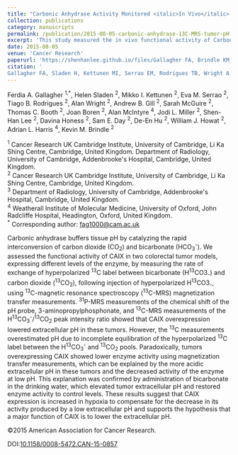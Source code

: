 ```yaml
---
title: "Carbonic Anhydrase Activity Monitored <italic>In Vivo</italic> by Hyperpolarized <sup>13</sup>C-Magnetic Resonance Spectroscopy Demonstrates Its Importance for pH Regulation in Tumors"
collection: publications
category: manuscripts
permalink: /publication/2015-08-05-carbonic-anhydrase-13C-MRS-tumor-pH-regulation-number-3
excerpt: 'This study measured the in vivo functional activity of Carbonic Anhydrase IX (CAIX) in colorectal tumor models with hyperpolarized H<sup>13</sup>CO<sub>2</sub> using <sup>13</sup>C magnetic resonance spectroscopy magnetization transfer measurements. Paradoxically, tumors overexpressing CAIX showed lower enzyme activity using magnetization transfer measurements, which could be explained by the more acidic tumour extracellular pH in these tumors and the decreased activity of CAIX at low pH.'
date: 2015-08-05
venue: 'Cancer Research'
paperurl: 'https://shenhanlee.github.io/files/Gallagher FA, Brindle KM_Cancer Research_2015.pdf'
citation: '
Gallagher FA, Sladen H, Kettunen MI, Serrao EM, Rodrigues TB, Wright A, Gill AB, McGuire S, Booth TC, Boren J, McIntyre A, Miller JL, Lee SH, Honess D, Day SE, Hu DE, Howat WJ, Harris AL, Brindle KM (2015). &quot;Carbonic Anhydrase Activity Monitored In Vivo by Hyperpolarized 13C Magnetic Resonance Spectroscopy Demonstrates Its Importance for pH Regulation in Tumors.&quot; <i>Cancer Research</i>. 75(10):4109-4118.'
---
```


Ferdia A. Gallagher <sup>1,*</sup>, Helen Sladen <sup>2</sup>, Mikko I. Kettunen <sup>2</sup>, Eva M. Serrao <sup>2</sup>, Tiago B. Rodrigues <sup>2</sup>, Alan Wright <sup>2</sup>, Andrew B. Gill <sup>2</sup>, Sarah McGuire <sup>2</sup>, Thomas C. Booth <sup>2</sup>, Joan Boren <sup>2</sup>, Alan McIntyre <sup>4</sup>, Jodi L. Miller <sup>2</sup>, Shen-Han Lee <sup>2</sup>, Davina Honess <sup>2</sup>, Sam E. Day <sup>2</sup>, De-En Hu <sup>2</sup>, William J. Howat <sup>2</sup>, Adrian L. Harris <sup>4</sup>, Kevin M. Brindle <sup>2</sup>

<sup>1</sup> Cancer Research UK Cambridge Institute, University of Cambridge, Li Ka Shing Centre, Cambridge, United Kingdom. Department of Radiology, University of Cambridge, Addenbrooke's Hospital, Cambridge, United Kingdom.  
<sup>2</sup> Cancer Research UK Cambridge Institute, University of Cambridge, Li Ka Shing Centre, Cambridge, United Kingdom.  
<sup>3</sup> Department of Radiology, University of Cambridge, Addenbrooke's Hospital, Cambridge, United Kingdom.  
<sup>4</sup> Weatherall Institute of Molecular Medicine, University of Oxford, John Radcliffe Hospital, Headington, Oxford, United Kingdom.  
<sup>*</sup> Corresponding author: fag1000@cam.ac.uk

Carbonic anhydrase buffers tissue pH by catalyzing the rapid interconversion of carbon dioxide (CO<sub>2</sub>) and bicarbonate (HCO<sub>3</sub><sup>-</sup>). We assessed the functional activity of CAIX in two colorectal tumor models, expressing different levels of the enzyme, by measuring the rate of exchange of hyperpolarized <sup>13</sup>C label between bicarbonate (H<sup>13</sup>CO3<sub>-</sub>) and carbon dioxide (<sup>13</sup>CO<sub>2</sub>), following injection of hyperpolarized H<sup>13</sup>CO3<sub>-</sub>, using <sup>13</sup>C-magnetic resonance spectroscopy (<sup>13</sup>C-MRS) magnetization transfer measurements. <sup>31</sup>P-MRS measurements of the chemical shift of the pH probe, 3-aminopropylphosphonate, and <sup>13</sup>C-MRS measurements of the H<sup>13</sup>CO<sub>3</sub><sup>-</sup>/<sup>13</sup>CO<sub>2</sub> peak intensity ratio showed that CAIX overexpression lowered extracellular pH in these tumors. However, the <sup>13</sup>C measurements overestimated pH due to incomplete equilibration of the hyperpolarized <sup>13</sup>C label between the H<sup>13</sup>CO<sub>3</sub><sup>-</sup> and <sup>13</sup>CO<sub>2</sub> pools. Paradoxically, tumors overexpressing CAIX showed lower enzyme activity using magnetization transfer measurements, which can be explained by the more acidic extracellular pH in these tumors and the decreased activity of the enzyme at low pH. This explanation was confirmed by administration of bicarbonate in the drinking water, which elevated tumor extracellular pH and restored enzyme activity to control levels. These results suggest that CAIX expression is increased in hypoxia to compensate for the decrease in its activity produced by a low extracellular pH and supports the hypothesis that a major function of CAIX is to lower the extracellular pH. 

©2015 American Association for Cancer Research.

DOI:[10.1158/0008-5472.CAN-15-0857](https://doi.org/10.1158/0008-5472.CAN-15-0857)
